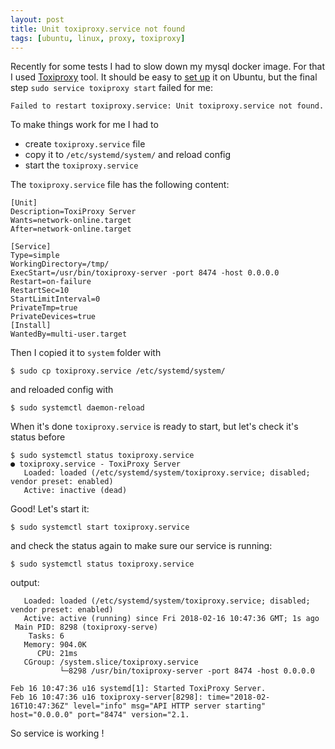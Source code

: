 ```yaml
---
layout: post
title: Unit toxiproxy.service not found
tags: [ubuntu, linux, proxy, toxiproxy]
---
```

Recently for some tests I had to slow down my mysql docker image. For that I used [Toxiproxy](https://github.com/Shopify/toxiproxy) tool.
It should be easy to [set up](https://github.com/Shopify/toxiproxy#1-installing-toxiproxy) it on Ubuntu, but the final step `sudo service toxiproxy start` failed for me:

```
Failed to restart toxiproxy.service: Unit toxiproxy.service not found.
```
To make things work for me I had to
* create `toxiproxy.service` file
* copy it to `/etc/systemd/system/` and reload config
* start the `toxiproxy.service` 

The `toxiproxy.service` file has the following content: 
```
[Unit]
Description=ToxiProxy Server
Wants=network-online.target
After=network-online.target

[Service]
Type=simple
WorkingDirectory=/tmp/
ExecStart=/usr/bin/toxiproxy-server -port 8474 -host 0.0.0.0
Restart=on-failure
RestartSec=10
StartLimitInterval=0
PrivateTmp=true
PrivateDevices=true
[Install]
WantedBy=multi-user.target
```
Then I copied it to `system` folder with 
```
$ sudo cp toxiproxy.service /etc/systemd/system/
```
and reloaded config with 
```
$ sudo systemctl daemon-reload
```
When it's done `toxiproxy.service` is ready to start, but let's check it's status before
```
$ sudo systemctl status toxiproxy.service
● toxiproxy.service - ToxiProxy Server
   Loaded: loaded (/etc/systemd/system/toxiproxy.service; disabled; vendor preset: enabled)
   Active: inactive (dead)
```
Good! Let's start it: 
```
$ sudo systemctl start toxiproxy.service
 ```
and check the status again to make sure our service is running:
```
$ sudo systemctl status toxiproxy.service
```
output:
```● toxiproxy.service - ToxiProxy Server
   Loaded: loaded (/etc/systemd/system/toxiproxy.service; disabled; vendor preset: enabled)
   Active: active (running) since Fri 2018-02-16 10:47:36 GMT; 1s ago
 Main PID: 8298 (toxiproxy-serve)
    Tasks: 6
   Memory: 904.0K
      CPU: 21ms
   CGroup: /system.slice/toxiproxy.service
           └─8298 /usr/bin/toxiproxy-server -port 8474 -host 0.0.0.0

Feb 16 10:47:36 u16 systemd[1]: Started ToxiProxy Server.
Feb 16 10:47:36 u16 toxiproxy-server[8298]: time="2018-02-16T10:47:36Z" level="info" msg="API HTTP server starting" host="0.0.0.0" port="8474" version="2.1.
```

So service is working !